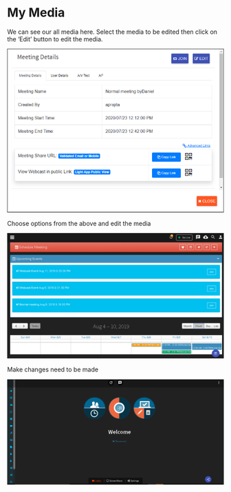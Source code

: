 # My Media

We can see our all media here. Select the media to be edited then click on the ‘Edit’ button to edit the media.

![](../.gitbook/assets/image%20%28318%29.png)

Choose options from the above and edit the media

![](../.gitbook/assets/image%20%2864%29.png)

Make changes need to be made

![](../.gitbook/assets/image%20%28212%29.png)

